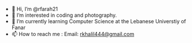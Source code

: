 - 👋 Hi, I’m @rfarah21
- 👀 I’m interested in coding and photography.
- 🌱 I’m currently learning Computer Science at the Lebanese Universtiy of Fanar
- 📫 How to reach me : Email: rkhalil444@gmail.com

<!---
rfarah21/rfarah21 is a ✨ special ✨ repository because its `README.md` (this file) appears on your GitHub profile.
You can click the Preview link to take a look at your changes.
--->

